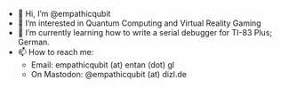 - 👋 Hi, I’m @empathicqubit
- 👀 I’m interested in Quantum Computing and Virtual Reality Gaming
- 🌱 I’m currently learning how to write a serial debugger for TI-83 Plus; German.
- 📫 How to reach me:
    - Email: empathicqubit (at) entan (dot) gl
    - On Mastodon: @empathicqubit (at) dizl.de

<!---
empathicqubit/empathicqubit is a ✨ special ✨ repository because its `README.md` (this file) appears on your GitHub profile.
You can click the Preview link to take a look at your changes.
--->
